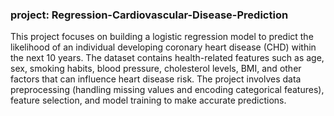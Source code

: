### project: Regression-Cardiovascular-Disease-Prediction
This project focuses on building a logistic regression model to predict the likelihood of an individual developing coronary heart disease (CHD) within the next 10 years. The dataset contains health-related features such as age, sex, smoking habits, blood pressure, cholesterol levels, BMI, and other factors that can influence heart disease risk. The project involves data preprocessing (handling missing values and encoding categorical features), feature selection, and model training to make accurate predictions.
